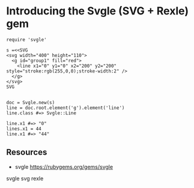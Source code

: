 # Introducing the Svgle (SVG + Rexle) gem

    require 'svgle'

    s =<<SVG
    <svg width="400" height="110">
      <g id="group1" fill="red">
        <line x1="0" y1="0" x2="200" y2="200" style="stroke:rgb(255,0,0);stroke-width:2" />
      </g>
    </svg>
    SVG


    doc = Svgle.new(s)
    line = doc.root.element('g').element('line')
    line.class #=> Svgle::Line

    line.x1 #=> "0"
    lines.x1 = 44
    line.x1 #=> "44"

## Resources

* svgle https://rubygems.org/gems/svgle

svgle svg rexle
